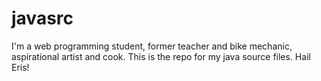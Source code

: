 # javasrc

I'm a web programming student, former teacher and bike mechanic, aspirational artist and cook. This is the repo for my java source files. Hail Eris!
